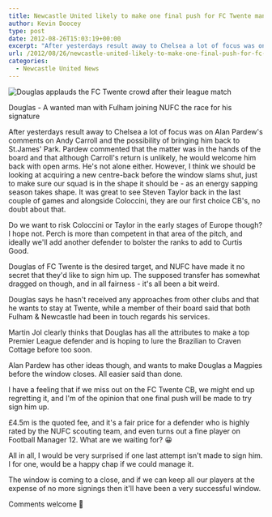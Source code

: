 ```yaml
---
title: Newcastle United likely to make one final push for FC Twente man
author: Kevin Doocey
type: post
date: 2012-08-26T15:03:19+00:00
excerpt: "After yesterdays result away to Chelsea a lot of focus was on Alan Pardew's comments on Andy Carroll and the possibility of bringing him back to St.James' Park. Pardew commented.."
url: /2012/08/26/newcastle-united-likely-to-make-one-final-push-for-fc-twente-man/
categories:
  - Newcastle United News
---
```


![Douglas applauds the FC Twente crowd after their league match](https://www.tynetime.com/wp-content/uploads/2012/08/Douglas-FC-Twente1.jpg "Douglas-FC-Twente")

Douglas - A wanted man with Fulham joining NUFC the race for his signature

After yesterdays result away to Chelsea a lot of focus was on Alan Pardew's comments on Andy Carroll and the possibility of bringing him back to St.James' Park. Pardew commented that the matter was in the hands of the board and that although Carroll's return is unlikely, he would welcome him back with open arms. He's not alone either. However, I think we should be looking at acquiring a new centre-back before the window slams shut, just to make sure our squad is in the shape it should be - as an energy sapping season takes shape. It was great to see  Steven Taylor back in the last couple of games and alongside Coloccini, they are our first choice CB's, no doubt about that.

Do we want to risk Coloccini or Taylor in the early stages of Europe though? I hope not. Perch is more than competent in that area of the pitch, and ideally we'll add another defender to bolster the ranks to add to Curtis Good.

Douglas of FC Twente is the desired target, and NUFC have made it no secret that they'd like to sign him up. The supposed transfer has somewhat dragged on though, and in all fairness - it's all been a bit weird.

Douglas says he hasn't received any approaches from other clubs and that he wants to stay at Twente, while a member of their board said that both Fulham & Newcastle had been in touch regards his services.

Martin Jol clearly thinks that Douglas has all the attributes to make a top Premier League defender and is hoping to lure the Brazilian to Craven Cottage before too soon.

Alan Pardew has other ideas though, and wants to make Douglas a Magpies before the window closes. All easier said than done.

I have a feeling that if we miss out on the FC Twente CB, we might end up regretting it, and I'm of the opinion that one final push will be made to try sign him up.

£4.5m is the quoted fee, and it's a fair price for a defender who is highly rated by the NUFC scouting team, and even turns out a fine player on Football Manager 12. What are we waiting for? 😀

All in all, I would be very surprised if one last attempt isn't made to sign him. I for one, would be a happy chap if we could manage it.

The window is coming to a close, and if we can keep all our players at the expense of no more signings then it'll have been a very successful window.

Comments welcome 🙂
